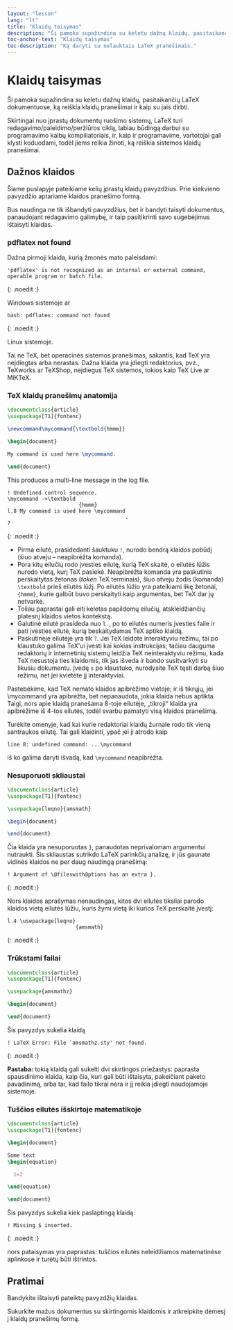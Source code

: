 ```yaml
---
layout: "lesson"
lang: "lt"
title: "Klaidų taisymas"
description: "Ši pamoka supažindina su keletu dažnų klaidų, pasitaikančių LaTeX dokumentuose, ką reiškia klaidų pranešimai ir kaip su jais dirbti."
toc-anchor-text: "Klaidų taisymas"
toc-description: "Ką daryti su nelauktais LaTeX pranešimais."
---
```


# Klaidų taisymas

<span
  class="summary">Ši pamoka supažindina su keletu dažnų klaidų, pasitaikančių LaTeX dokumentuose, ką reiškia klaidų pranešimai ir kaip su jais dirbti.</span>

Skirtingai nuo įprastų dokumentų ruošimo sistemų, LaTeX turi
redagavimo/paleidimo/peržiūros ciklą, labiau būdingą darbui su programavimo
kalbų kompiliatoriais, ir, kaip ir programavime, vartotojai gali klysti
koduodami, todėl jiems reikia žinoti, ką reiškia sistemos klaidų pranešimai.

## Dažnos klaidos

Šiame puslapyje pateikiame kelių įprastų klaidų pavyzdžius. Prie kiekvieno
pavyzdžio aptariame klaidos pranešimo formą.

Bus naudinga ne tik išbandyti pavyzdžius, bet ir bandyti taisyti dokumentus,
panaudojant redagavimo galimybę, ir taip pasitikrinti savo sugebėjimus
ištaisyti klaidas.


### pdflatex not found

Dažna pirmoji klaida, kurią žmonės mato paleisdami:

```
'pdflatex' is not recognized as an internal or external command,
operable program or batch file.
```
{: .noedit :}

Windows sistemoje ar

```
bash: pdflatex: command not found
```
{: .noedit :}

Linux sistemoje.

Tai ne TeX, bet operacinės sistemos pranešimas, sakantis, kad TeX yra
neįdiegtas arba nerastas.  Dažna klaida yra įdiegti redaktorius, pvz.,
TeXworks ar TeXShop, neįdiegus TeX sistemos, tokios kaip TeX Live ar MiKTeX.


### TeX klaidų pranešimų anatomija

```latex
\documentclass{article}
\usepackage[T1]{fontenc}

\newcommand\mycommand{\textbold{hmmm}}

\begin{document}

My command is used here \mycommand.

\end{document}
```

This produces a multi-line message in the log file.

```
! Undefined control sequence.
\mycommand ->\textbold 
                       {hmmm}
l.8 My command is used here \mycommand
                                      .
? 
```
{: .noedit :}

* Pirma eilutė, prasidedanti šauktuku `!`, nurodo bendrą klaidos pobūdį (šiuo
  atveju &ndash; neapibrėžta komanda).
* Pora kitų eilučių rodo įvesties eilutę, kurią TeX skaitė, o eilutės lūžis
  nurodo vietą, kurį TeX pasiekė. Neapibrėžta komanda yra paskutinis
  perskaitytas žetonas (_token_ TeX terminais), šiuo atveju žodis (komanda)
  `\textbold` prieš eilutės lūžį. Po eilutės lūžio yra pateikiami likę
  žetonai, `{hmmm}`, kurie galbūt buvo perskaityti kaip argumentas, bet TeX
  dar jų netvarkė.
* Toliau paprastai gali eiti keletas papildomų eilučių, atskleidžiančių
  platesnį klaidos vietos kontekstą.
* Galutinė eilutė prasideda nuo `l.`, po to eilutės numeris įvesties faile ir
  pati įvesties eilutė, kurią beskaitydamas TeX aptiko klaidą.
* Paskutinėje eilutėje yra tik `?`.  Jei TeX leidote interaktyviu režimu, tai
  po klaustuko galima TeX'ui įvesti kai kokias instrukcijas; tačiau dauguma
  redaktorių ir internetinių sistemų leidžia TeX neinteraktyviu režimu, kada
  TeX nesustoja ties klaidomis, tik jas išveda ir bando susitvarkyti su
  likusiu dokumentu.  Įvedę `s` po klaustuko, nurodysite TeX tęsti darbą šiuo
  režimu, net jei kvietėte jį interaktyviai.


Pastebėkime, kad TeX nemato klaidos apibrėžimo vietoje; ir iš tikrųjų, jei
\mycommand yra apibrėžta, bet nepanaudota, jokia klaida nebus aptikta.
Taigi, nors apie klaidą pranešama 8-toje eilutėje, „tikroji“ klaida yra
apibrėžime iš 4-tos eilutės, todėl svarbu pamatyti visą klaidos pranešimą.

Turėkite omenyje, kad kai kurie redaktoriai klaidų žurnale rodo tik vieną
santraukos eilutę.  Tai gali klaidinti, ypač jei ji atrodo kaip

`line 8: undefined command: ...\mycommand`

iš ko galima daryti išvadą, kad `\mycommand` neapibrėžta.


### Nesuporuoti skliaustai


```latex
\documentclass{article}
\usepackage[T1]{fontenc}

\usepackage[leqno}{amsmath}

\begin{document}

\end{document}
```

Čia klaida yra nesuporuotas `}`, panaudotas neprivalomam argumentui
nutraukti.  Šis skliaustas sutrikdo LaTeX parinkčių analizę, ir jūs gaunate
vidinės klaidos ne per daug naudingą pranešimą:

```
! Argument of \@fileswith@ptions has an extra }.
```
{: .noedit :}

Nors klaidos aprašymas nenaudingas, kitos dvi eilutės tiksliai parodo klaidos
vietą eilutės lūžiu, kuris žymi vietą iki kurios TeX perskaitė įvestį:

```
l.4 \usepackage[leqno}
                      {amsmath}
```
{: .noedit :}


### Trūkstami failai

```latex
\documentclass{article}
\usepackage[T1]{fontenc}

\usepackage{amsmathz}

\begin{document}

\end{document}
```

Šis pavyzdys sukelia klaidą

```
! LaTeX Error: File `amsmathz.sty' not found.
```
{: .noedit :}

**Pastaba:** tokią klaidą gali sukelti dvi skirtingos priežastys: paprasta
spausdinimo klaida, kaip čia, kuri gali būti ištaisyta, pakeičiant paketo
pavadinimą, arba tai, kad failo tikrai nėra ir jį reikia įdiegti naudojamoje
sistemoje.


### Tuščios eilutės išskirtoje matematikoje

```latex
\documentclass{article}
\usepackage[T1]{fontenc}

\begin{document}

Some text
\begin{equation}

  1=2

\end{equation}

\end{document}
```

Šis pavyzdys sukelia kiek paslaptingą klaidą:

```
! Missing $ inserted.
```
{: .noedit :}

nors pataisymas yra paprastas: tuščios eilutės neleidžiamos matematinėse
aplinkose ir turėtų būti ištrintos.


## Pratimai

Bandykite ištaisyti pateiktų pavyzdžių klaidas.

Sukurkite mažus dokumentus su skirtingomis klaidomis ir atkreipkite dėmesį į
klaidų pranešimų formą.


<script>
  window.addEventListener('load', function(){
      if(editors['pre2'] != null) editors['pre2'].moveCursorTo(3, 31, false);
      if(editors['pre4'] != null) editors['pre4'].moveCursorTo(3, 18, false);
      if(editors['pre7'] != null) editors['pre7'].moveCursorTo(3  , 20, false);
      if(editors['pre9'] != null) editors['pre9'].moveCursorTo(7, 0, false);
  }, false);
</script>
